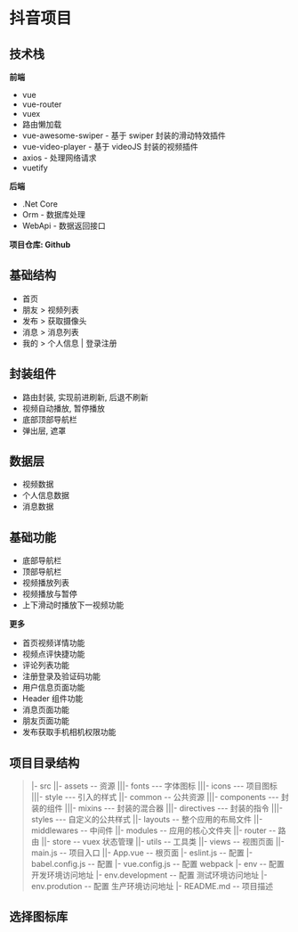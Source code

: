 # 抖音项目

## 技术栈

**前端**

- vue
- vue-router
- vuex
- 路由懒加载
- vue-awesome-swiper - 基于 swiper 封装的滑动特效插件
- vue-video-player - 基于 videoJS 封装的视频插件
- axios - 处理网络请求
- vuetify

**后端**

- .Net Core
- Orm - 数据库处理
- WebApi - 数据返回接口

**项目仓库: Github**

## 基础结构

- 首页
- 朋友 > 视频列表
- 发布 > 获取摄像头
- 消息 > 消息列表
- 我的 > 个人信息 | 登录注册

## 封装组件

- 路由封装, 实现前进刷新, 后退不刷新
- 视频自动播放, 暂停播放
- 底部顶部导航栏
- 弹出层, 遮罩

## 数据层

- 视频数据
- 个人信息数据
- 消息数据

## 基础功能

- 底部导航栏
- 顶部导航栏
- 视频播放列表
- 视频播放与暂停
- 上下滑动时播放下一视频功能

**更多**

- 首页视频详情功能
- 视频点评快捷功能
- 评论列表功能
- 注册登录及验证码功能
- 用户信息页面功能
- Header 组件功能
- 消息页面功能
- 朋友页面功能
- 发布获取手机相机权限功能

## 项目目录结构

>|- src
>||- assets					-- 资源
>|||- fonts					--- 字体图标
>|||- icons					--- 项目图标
>|||- style					--- 引入的样式
>||- common					-- 公共资源
>|||- components		--- 封装的组件 
>|||- mixins				--- 封装的混合器 
>|||- directives		--- 封装的指令
>|||- styles				--- 自定义的公共样式
>||- layouts 				-- 整个应用的布局文件
>||- middlewares 		-- 中间件
>||- modules 				-- 应用的核心文件夹
>||- router 				-- 路由
>||- store 					-- vuex 状态管理
>||- utils 					-- 工具类
>||- views					-- 视图页面
>||- main.js 				-- 项目入口
>||- App.vue 				-- 根页面
>|- eslint.js 			-- 配置
>|- babel.config.js -- 配置
>|- vue.config.js 	-- 配置 webpack
>|- env 						-- 配置 开发环境访问地址
>|- env.development -- 配置 测试环境访问地址
>|- env.prodution 	-- 配置 生产环境访问地址
>|- README.md 			-- 项目描述

## 选择图标库

